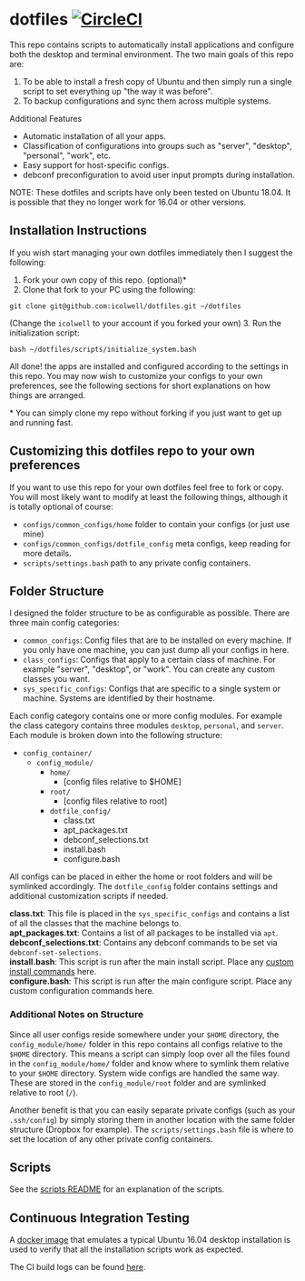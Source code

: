 # dotfiles [![CircleCI](https://circleci.com/gh/icolwell/dotfiles.svg?style=svg)](https://circleci.com/gh/icolwell/dotfiles)

This repo contains scripts to automatically install applications and configure
both the desktop and terminal environment. The two main goals of this repo are:
1. To be able to install a fresh copy of Ubuntu and then simply run a single
script to set everything up "the way it was before".
2. To backup configurations and sync them across multiple systems.

Additional Features
- Automatic installation of all your apps.
- Classification of configurations into groups such as "server", "desktop",
"personal", "work", etc.
- Easy support for host-specific configs.
- debconf preconfiguration to avoid user input prompts during installation.

NOTE: These dotfiles and scripts have only been tested on Ubuntu 18.04. It is
possible that they no longer work for 16.04 or other versions.

## Installation Instructions

If you wish start managing your own dotfiles immediately then I suggest the
following:

1. Fork your own copy of this repo. (optional)\*
2. Clone that fork to your PC using the following:  
```
git clone git@github.com:icolwell/dotfiles.git ~/dotfiles
```  
(Change the `icolwell` to your account if you forked your own)
3. Run the initialization script:  
```
bash ~/dotfiles/scripts/initialize_system.bash
```

All done! the apps are installed and configured according to the settings in
this repo. You may now wish to customize your configs to your own preferences,
see the following sections for short explanations on how things are arranged.

\* You can simply clone my repo without forking if you just want to get up and
running fast.

## Customizing this dotfiles repo to your own preferences

If you want to use this repo for your own dotfiles feel free to fork or copy.
You will most likely want to modify at least the following things, although it
is totally optional of course:

- `configs/common_configs/home` folder to contain your configs
(or just use mine)
- `configs/common_configs/dotfile_config` meta configs, keep reading for more
details.
- `scripts/settings.bash` path to any private config containers.

## Folder Structure

I designed the folder structure to be as configurable as possible.
There are three main config categories:
- `common_configs`: Config files that are to be installed on every machine.
If you only have one machine, you can just dump all your configs in here.
- `class_configs`: Configs that apply to a certain class of machine.
For example "server", "desktop", or "work".
You can create any custom classes you want.
- `sys_specific_configs`: Configs that are specific to a single system or
machine.
Systems are identified by their hostname.

Each config category contains one or more config modules.
For example the class category contains three modules `desktop`, `personal`, and
`server`.
Each module is broken down into the following structure:

- `config_container/`
    - `config_module/`
        - `home/`
            - [config files relative to $HOME]
        - `root/`
            - [config files relative to root]
        - `dotfile_config/`
            - class.txt
            - apt_packages.txt
            - debconf_selections.txt
            - install.bash
            - configure.bash

All configs can be placed in either the home or root folders and will be
symlinked accordingly.
The `dotfile_config` folder contains settings and additional customization
scripts if needed.

**class.txt**: This file is placed in the `sys_specific_configs` and contains a
list of all the classes that the machine belongs to.  
**apt_packages.txt**: Contains a list of all packages to be installed via
`apt`.  
**debconf_selections.txt**: Contains any debconf commands to be set via
`debconf-set-selections`.  
**install.bash**: This script is run after the main install script.
Place any [custom install commands](https://github.com/icolwell/install_scripts)
here.  
**configure.bash**: This script is run after the main configure script.
Place any custom configuration commands here.

### Additional Notes on Structure
Since all user configs reside somewhere under your `$HOME` directory,
the `config_module/home/` folder in this repo contains all configs relative to
the `$HOME` directory.
This means a script can simply loop over all the files found in the
`config_module/home/` folder and know where to symlink them relative to your
`$HOME` directory.
System wide configs are handled the same way.
These are stored in the `config_module/root` folder and are symlinked relative
to root (`/`).

Another benefit is
that you can easily separate private configs (such as your `.ssh/config`) by
simply storing them in another location with the same folder structure (Dropbox
for example).
The `scripts/settings.bash` file is where to set the location of any other
private config containers.

## Scripts

See the [scripts README](scripts/README.md) for an explanation of the scripts.

## Continuous Integration Testing

A [docker image](https://hub.docker.com/r/iancolwell/xenial_desktop/)
that emulates a typical Ubuntu 16.04 desktop installation is used to
verify that all the installation scripts work as expected.

The CI build logs can be found
[here](https://circleci.com/gh/icolwell/dotfiles).
